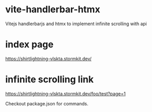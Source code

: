 # vite-handlerbar-htmx
Vitejs handlerbarjs and htmx to implement infinite scrolling with api

# index page
https://shirtlightning-vlskta.stormkit.dev/

# infinite scrolling link
https://shirtlightning-vlskta.stormkit.dev/foo/test?page=1 

Checkout package.json for commands.
